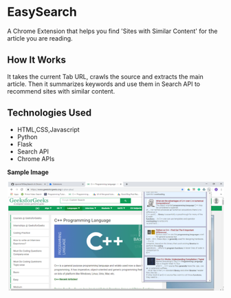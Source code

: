 # EasySearch
A Chrome Extension that helps you find 'Sites with Similar Content' for the article you are reading.

## **How It Works**
It takes the current Tab URL, crawls the source and extracts the main article. Then it summarizes keywords and use them in Search API to recommend sites with similar content.

## **Technologies Used**

- HTML,CSS,Javascript
- Python
- Flask
- Search API
- Chrome APIs

**Sample Image**

![Preview Image](https://github.com/apurva19/EasySearch/blob/master/Sample-Image.png)
